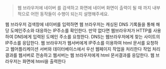 > 웹 브라우저에 네이버 를 검색하고 화면에 네이버 화면이 출력이 될 때 까지 내부적으로 어떤 동작들이 수행이 되는지 설명해주세요.

웹 브라우저 검색창에 네이버를 입력하면 웹 브라우저는 캐싱된 DNS 기록들을 통해 해당 도메인주소와 대응하는 IP주소를 확인한다.
만약 없다면 웹브라우저가 HTTP를 사용하여 DNS에게 입력된 도메인 주소를 요청한다.
DNS는 웹브라우저에게 찾는 사이트의 IP주소를 응답한다.
웹 브라우저가 웹서버에게 IP주소를 이용하여 html 문서를 요청하고 웹어플리케이션 서버와 데이터베이스에서 우선 웹페이지 작업을 처리한다
작업 처리 결과를 웹서버로 전송하고 웹서버는 웹 브라우저에게 html 문서결과를 응답한다.
웹 브라우저는 화면에 html을 출력한다
